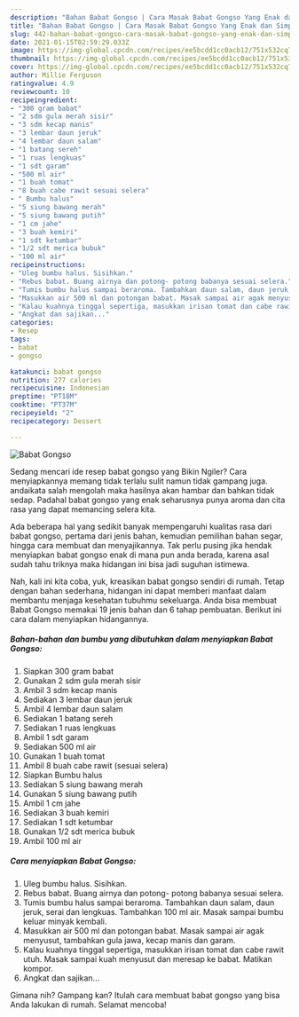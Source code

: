 ```yaml
---
description: "Bahan Babat Gongso | Cara Masak Babat Gongso Yang Enak dan Simpel"
title: "Bahan Babat Gongso | Cara Masak Babat Gongso Yang Enak dan Simpel"
slug: 442-bahan-babat-gongso-cara-masak-babat-gongso-yang-enak-dan-simpel
date: 2021-01-15T02:59:29.033Z
image: https://img-global.cpcdn.com/recipes/ee5bcdd1cc0acb12/751x532cq70/babat-gongso-foto-resep-utama.jpg
thumbnail: https://img-global.cpcdn.com/recipes/ee5bcdd1cc0acb12/751x532cq70/babat-gongso-foto-resep-utama.jpg
cover: https://img-global.cpcdn.com/recipes/ee5bcdd1cc0acb12/751x532cq70/babat-gongso-foto-resep-utama.jpg
author: Millie Ferguson
ratingvalue: 4.9
reviewcount: 10
recipeingredient:
- "300 gram babat"
- "2 sdm gula merah sisir"
- "3 sdm kecap manis"
- "3 lembar daun jeruk"
- "4 lembar daun salam"
- "1 batang sereh"
- "1 ruas lengkuas"
- "1 sdt garam"
- "500 ml air"
- "1 buah tomat"
- "8 buah cabe rawit sesuai selera"
- " Bumbu halus"
- "5 siung bawang merah"
- "5 siung bawang putih"
- "1 cm jahe"
- "3 buah kemiri"
- "1 sdt ketumbar"
- "1/2 sdt merica bubuk"
- "100 ml air"
recipeinstructions:
- "Uleg bumbu halus. Sisihkan."
- "Rebus babat. Buang airnya dan potong- potong babanya sesuai selera."
- "Tumis bumbu halus sampai beraroma. Tambahkan daun salam, daun jeruk, serai dan lengkuas. Tambahkan 100 ml air. Masak sampai bumbu keluar minyak kembali."
- "Masukkan air 500 ml dan potongan babat. Masak sampai air agak menyusut, tambahkan gula jawa, kecap manis dan garam."
- "Kalau kuahnya tinggal sepertiga, masukkan irisan tomat dan cabe rawit utuh. Masak sampai kuah menyusut dan meresap ke babat. Matikan kompor."
- "Angkat dan sajikan..."
categories:
- Resep
tags:
- babat
- gongso

katakunci: babat gongso 
nutrition: 277 calories
recipecuisine: Indonesian
preptime: "PT18M"
cooktime: "PT37M"
recipeyield: "2"
recipecategory: Dessert

---
```



![Babat Gongso](https://img-global.cpcdn.com/recipes/ee5bcdd1cc0acb12/751x532cq70/babat-gongso-foto-resep-utama.jpg)

Sedang mencari ide resep babat gongso yang Bikin Ngiler? Cara menyiapkannya memang tidak terlalu sulit namun tidak gampang juga. andaikata salah mengolah maka hasilnya akan hambar dan bahkan tidak sedap. Padahal babat gongso yang enak seharusnya punya aroma dan cita rasa yang dapat memancing selera kita.

Ada beberapa hal yang sedikit banyak mempengaruhi kualitas rasa dari babat gongso, pertama dari jenis bahan, kemudian pemilihan bahan segar, hingga cara membuat dan menyajikannya. Tak perlu pusing jika hendak menyiapkan babat gongso enak di mana pun anda berada, karena asal sudah tahu triknya maka hidangan ini bisa jadi suguhan istimewa.




Nah, kali ini kita coba, yuk, kreasikan babat gongso sendiri di rumah. Tetap dengan bahan sederhana, hidangan ini dapat memberi manfaat dalam membantu menjaga kesehatan tubuhmu sekeluarga. Anda bisa membuat Babat Gongso memakai 19 jenis bahan dan 6 tahap pembuatan. Berikut ini cara dalam menyiapkan hidangannya.

<!--inarticleads1-->

##### Bahan-bahan dan bumbu yang dibutuhkan dalam menyiapkan Babat Gongso:

1. Siapkan 300 gram babat
1. Gunakan 2 sdm gula merah sisir
1. Ambil 3 sdm kecap manis
1. Sediakan 3 lembar daun jeruk
1. Ambil 4 lembar daun salam
1. Sediakan 1 batang sereh
1. Sediakan 1 ruas lengkuas
1. Ambil 1 sdt garam
1. Sediakan 500 ml air
1. Gunakan 1 buah tomat
1. Ambil 8 buah cabe rawit (sesuai selera)
1. Siapkan  Bumbu halus
1. Sediakan 5 siung bawang merah
1. Gunakan 5 siung bawang putih
1. Ambil 1 cm jahe
1. Sediakan 3 buah kemiri
1. Sediakan 1 sdt ketumbar
1. Gunakan 1/2 sdt merica bubuk
1. Ambil 100 ml air




<!--inarticleads2-->

##### Cara menyiapkan Babat Gongso:

1. Uleg bumbu halus. Sisihkan.
1. Rebus babat. Buang airnya dan potong- potong babanya sesuai selera.
1. Tumis bumbu halus sampai beraroma. Tambahkan daun salam, daun jeruk, serai dan lengkuas. Tambahkan 100 ml air. Masak sampai bumbu keluar minyak kembali.
1. Masukkan air 500 ml dan potongan babat. Masak sampai air agak menyusut, tambahkan gula jawa, kecap manis dan garam.
1. Kalau kuahnya tinggal sepertiga, masukkan irisan tomat dan cabe rawit utuh. Masak sampai kuah menyusut dan meresap ke babat. Matikan kompor.
1. Angkat dan sajikan...




Gimana nih? Gampang kan? Itulah cara membuat babat gongso yang bisa Anda lakukan di rumah. Selamat mencoba!
